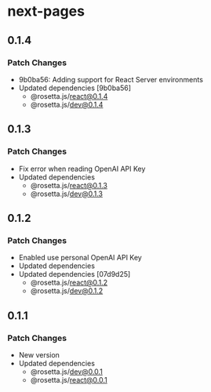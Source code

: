 # next-pages

## 0.1.4

### Patch Changes

- 9b0ba56: Adding support for React Server environments
- Updated dependencies [9b0ba56]
  - @rosetta.js/react@0.1.4
  - @rosetta.js/dev@0.1.4

## 0.1.3

### Patch Changes

- Fix error when reading OpenAI API Key
- Updated dependencies
  - @rosetta.js/react@0.1.3
  - @rosetta.js/dev@0.1.3

## 0.1.2

### Patch Changes

- Enabled use personal OpenAI API Key
- Updated dependencies
- Updated dependencies [07d9d25]
  - @rosetta.js/react@0.1.2
  - @rosetta.js/dev@0.1.2

## 0.1.1

### Patch Changes

- New version
- Updated dependencies
  - @rosetta.js/dev@0.0.1
  - @rosetta.js/react@0.0.1
